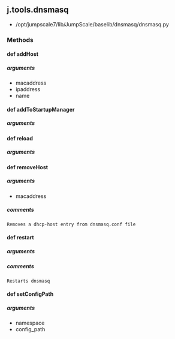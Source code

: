 <!-- toc -->
## j.tools.dnsmasq

- /opt/jumpscale7/lib/JumpScale/baselib/dnsmasq/dnsmasq.py

### Methods

#### def addHost 

##### arguments

- macaddress
- ipaddress
- name

#### def addToStartupManager 

##### arguments

#### def reload 

##### arguments

#### def removeHost 

##### arguments

- macaddress

##### comments

```
Removes a dhcp-host entry from dnsmasq.conf file

```

#### def restart 

##### arguments

##### comments

```
Restarts dnsmasq

```

#### def setConfigPath 

##### arguments

- namespace
- config_path

